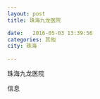 ```yaml
--- 
layout: post 
title: 珠海九龙医院

date:   2016-05-03 13:39:56 
categories: 其他  
city: 珠海
  
--- 
```

   
珠海九龙医院

信息

